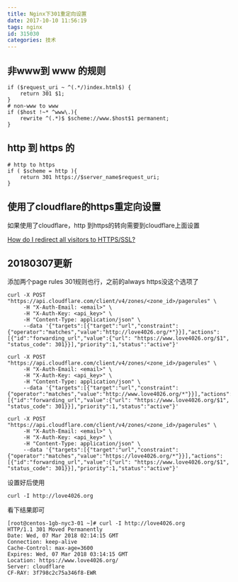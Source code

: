 ```yaml
---
title: Nginx下301重定向设置
date: 2017-10-10 11:56:19
tags: nginx 
id: 315030
categories: 技术
---
```



## 非www到 www 的规则 

```
if ($request_uri ~ ^(.*/)index.html$) {
    return 301 $1;
}
# non-www to www
if ($host !~* ^www\.){
    rewrite ^(.*)$ $scheme://www.$host$1 permanent;
}

```

## http 到 https 的

```
# http to https
if ( $scheme = http ){
    return 301 https://$server_name$request_uri;
}
```

## 使用了cloudflare的https重定向设置

如果使用了cloudflare，http 到https的转向需要到cloudflare上面设置

[How do I redirect all visitors to HTTPS/SSL?](https://support.cloudflare.com/hc/en-us/articles/200170536-How-do-I-redirect-all-visitors-to-HTTPS-SSL-)


## 20180307更新

添加两个page rules 301规则也行，之前的always https没这个选项了

```
curl -X POST "https://api.cloudflare.com/client/v4/zones/<zone_id>/pagerules" \
     -H "X-Auth-Email: <email>" \
     -H "X-Auth-Key: <api_key>" \
     -H "Content-Type: application/json" \
     --data '{"targets":[{"target":"url","constraint":{"operator":"matches","value":"http://love4026.org/*"}}],"actions":[{"id":"forwarding_url","value":{"url": "https://www.love4026.org/$1", "status_code": 301}}],"priority":1,"status":"active"}'

curl -X POST "https://api.cloudflare.com/client/v4/zones/<zone_id>/pagerules" \
     -H "X-Auth-Email: <email>" \
     -H "X-Auth-Key: <api_key>" \
     -H "Content-Type: application/json" \
     --data '{"targets":[{"target":"url","constraint":{"operator":"matches","value":"http://www.love4026.org/*"}}],"actions":[{"id":"forwarding_url","value":{"url": "https://www.love4026.org/$1", "status_code": 301}}],"priority":1,"status":"active"}'

curl -X POST "https://api.cloudflare.com/client/v4/zones/<zone_id>/pagerules" \
     -H "X-Auth-Email: <email>" \
     -H "X-Auth-Key: <api_key>" \
     -H "Content-Type: application/json" \
     --data '{"targets":[{"target":"url","constraint":{"operator":"matches","value":"https://love4026.org/*"}}],"actions":[{"id":"forwarding_url","value":{"url": "https://www.love4026.org/$1", "status_code": 301}}],"priority":1,"status":"active"}'
```

设置好后使用

```
curl -I http://love4026.org
``` 

看下结果即可

```
[root@centos-1gb-nyc3-01 ~]# curl -I http://love4026.org
HTTP/1.1 301 Moved Permanently
Date: Wed, 07 Mar 2018 02:14:15 GMT
Connection: keep-alive
Cache-Control: max-age=3600
Expires: Wed, 07 Mar 2018 03:14:15 GMT
Location: https://www.love4026.org/
Server: cloudflare
CF-RAY: 3f798c2c75a346f8-EWR
```